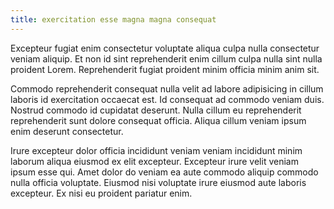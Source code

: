 ```yaml
---
title: exercitation esse magna magna consequat
---
```


Excepteur fugiat enim consectetur voluptate aliqua culpa nulla consectetur veniam aliquip. Et non id sint reprehenderit enim cillum culpa nulla sint nulla proident Lorem. Reprehenderit fugiat proident minim officia minim anim sit.

Commodo reprehenderit consequat nulla velit ad labore adipisicing in cillum laboris id exercitation occaecat est. Id consequat ad commodo veniam duis. Nostrud commodo id cupidatat deserunt. Nulla cillum eu reprehenderit reprehenderit sunt dolore consequat officia. Aliqua cillum veniam ipsum enim deserunt consectetur.

Irure excepteur dolor officia incididunt veniam veniam incididunt minim laborum aliqua eiusmod ex elit excepteur. Excepteur irure velit veniam ipsum esse qui. Amet dolor do veniam ea aute commodo aliquip commodo nulla officia voluptate. Eiusmod nisi voluptate irure eiusmod aute laboris excepteur. Ex nisi eu proident pariatur enim.